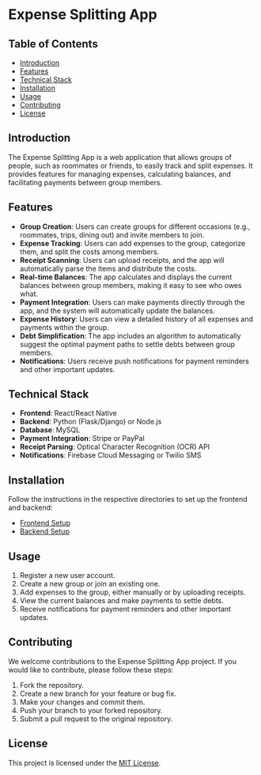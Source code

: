# Expense Splitting App

## Table of Contents
- [Introduction](#introduction)
- [Features](#features)
- [Technical Stack](#technical-stack)
- [Installation](#installation)
- [Usage](#usage)
- [Contributing](#contributing)
- [License](#license)

## Introduction
The Expense Splitting App is a web application that allows groups of people, such as roommates or friends, to easily track and split expenses. It provides features for managing expenses, calculating balances, and facilitating payments between group members.

## Features
- **Group Creation**: Users can create groups for different occasions (e.g., roommates, trips, dining out) and invite members to join.
- **Expense Tracking**: Users can add expenses to the group, categorize them, and split the costs among members.
- **Receipt Scanning**: Users can upload receipts, and the app will automatically parse the items and distribute the costs.
- **Real-time Balances**: The app calculates and displays the current balances between group members, making it easy to see who owes what.
- **Payment Integration**: Users can make payments directly through the app, and the system will automatically update the balances.
- **Expense History**: Users can view a detailed history of all expenses and payments within the group.
- **Debt Simplification**: The app includes an algorithm to automatically suggest the optimal payment paths to settle debts between group members.
- **Notifications**: Users receive push notifications for payment reminders and other important updates.

## Technical Stack
- **Frontend**: React/React Native
- **Backend**: Python (Flask/Django) or Node.js
- **Database**: MySQL
- **Payment Integration**: Stripe or PayPal
- **Receipt Parsing**: Optical Character Recognition (OCR) API
- **Notifications**: Firebase Cloud Messaging or Twilio SMS

## Installation
Follow the instructions in the respective directories to set up the frontend and backend:

- [Frontend Setup](frontend/README.md)
- [Backend Setup](backend/README.md)

## Usage
1. Register a new user account.
2. Create a new group or join an existing one.
3. Add expenses to the group, either manually or by uploading receipts.
4. View the current balances and make payments to settle debts.
5. Receive notifications for payment reminders and other important updates.

## Contributing
We welcome contributions to the Expense Splitting App project. If you would like to contribute, please follow these steps:

1. Fork the repository.
2. Create a new branch for your feature or bug fix.
3. Make your changes and commit them.
4. Push your branch to your forked repository.
5. Submit a pull request to the original repository.

## License
This project is licensed under the [MIT License](LICENSE).